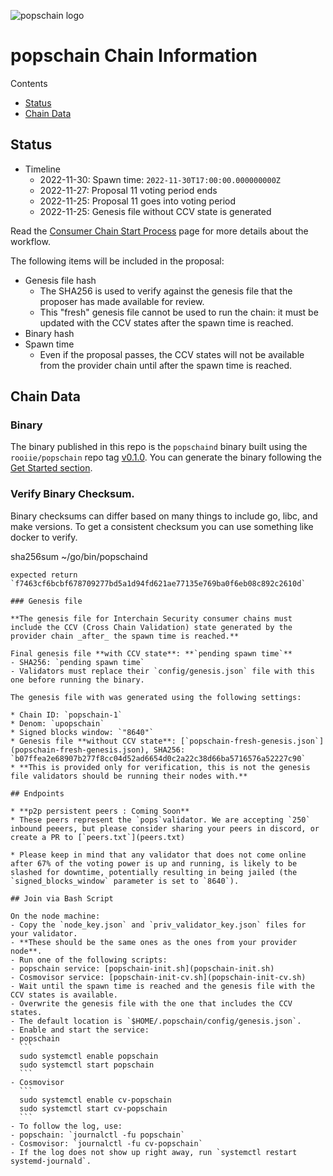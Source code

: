 ![popschain logo](https://pops.one/img/logo.png)
# popschain Chain Information

Contents

* [Status](#status)
* [Chain Data](#chain-data)

## Status

* Timeline
  * 2022-11-30: Spawn time: `2022-11-30T17:00:00.000000000Z`
  * 2022-11-27: Proposal 11 voting period ends
  * 2022-11-25: Proposal 11 goes into voting period
  * 2022-11-25: Genesis file without CCV state is generated

Read the [Consumer Chain Start Process](/docs/Consumer-Chain-Start-Process.md) page for more details about the workflow.

The following items will be included in the proposal:
* Genesis file hash
  * The SHA256 is used to verify against the genesis file that the proposer has made available for review.
  * This "fresh" genesis file cannot be used to run the chain: it must be updated with the CCV states after the spawn time is reached.
* Binary hash
* Spawn time
  * Even if the proposal passes, the CCV states will not be available from the provider chain until after the spawn time is reached.

## Chain Data

### Binary

The binary published in this repo is the `popschaind` binary built using the `rooiie/popschain` repo tag [v0.1.0](https://github.com/rooiie/popschain/releases/tag/v0.1.0). You can generate the binary following the [Get Started section](https://github.com/rooiie/popschain/tree/v0.1.0#get-started).

### Verify Binary Checksum.
Binary checksums can differ based on many things to include go, libc, and make versions. To get a consistent checksum you can use something like docker to verify.

  sha256sum ~/go/bin/popschaind
  ```
  expected return `f7463cf6bcbf678709277bd5a1d94fd621ae77135e769ba0f6eb08c892c2610d`

### Genesis file

**The genesis file for Interchain Security consumer chains must include the CCV (Cross Chain Validation) state generated by the provider chain _after_ the spawn time is reached.**

Final genesis file **with CCV state**: **`pending spawn time`**
- SHA256: `pending spawn time`
- Validators must replace their `config/genesis.json` file with this one before running the binary.

The genesis file with was generated using the following settings:

* Chain ID: `popschain-1`
* Denom: `upopschain`
* Signed blocks window: `"8640"`
* Genesis file **without CCV state**: [`popschain-fresh-genesis.json`](popschain-fresh-genesis.json), SHA256: `b07ffea2e68907b277f8cc04d52ad6654d0c2a22c38d66ba5716576a52227c90`
  * **This is provided only for verification, this is not the genesis file validators should be running their nodes with.**

## Endpoints

* **p2p persistent peers : Coming Soon**
* These peers represent the `pops`validator. We are accepting `250` inbound peeers, but please consider sharing your peers in discord, or create a PR to [`peers.txt`](peers.txt)

* Please keep in mind that any validator that does not come online after 67% of the voting power is up and running, is likely to be slashed for downtime, potentially resulting in being jailed (the `signed_blocks_window` parameter is set to `8640`).

## Join via Bash Script

On the node machine:
- Copy the `node_key.json` and `priv_validator_key.json` files for your validator.
  - **These should be the same ones as the ones from your provider node**.
- Run one of the following scripts:
  - popschain service: [popschain-init.sh](popschain-init.sh)
  - Cosmovisor service: [popschain-init-cv.sh](popschain-init-cv.sh)
- Wait until the spawn time is reached and the genesis file with the CCV states is available.
- Overwrite the genesis file with the one that includes the CCV states.
  - The default location is `$HOME/.popschain/config/genesis.json`.
- Enable and start the service:
  - popschain
    ```
    sudo systemctl enable popschain
    sudo systemctl start popschain
    ```
  - Cosmovisor
    ```
    sudo systemctl enable cv-popschain
    sudo systemctl start cv-popschain
    ```
- To follow the log, use:
  - popschain: `journalctl -fu popschain`
  - Cosmovisor: `journalctl -fu cv-popschain`
- If the log does not show up right away, run `systemctl restart systemd-journald`.
